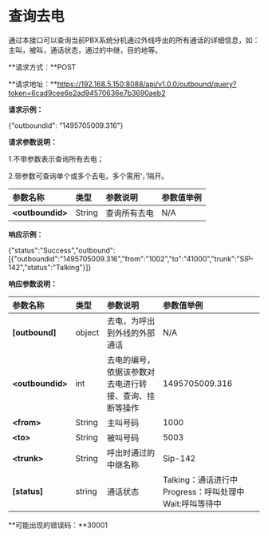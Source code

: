 

# 查询去电

通过本接口可以查询当前PBX系统分机通过外线呼出的所有通话的详细信息，如：主叫，被叫，通话状态，通过的中继，目的地等。

**请求方式：**POST

**请求地址：**https://192.168.5.150:8088/api/v1.0.0/outbound/query?token=6cad9cee6e2ad94570636e7b3690aeb2

**请求示例：**

{"outboundid": "1495705009.316"}

**请求参数说明：**

1.不带参数表示查询所有去电；

2.带参数可查询单个或多个去电，多个需用‘，’隔开。

| 参数名称 | 类型 | 参数说明 | 参数值举例 |
| :--- | :--- | :--- | :--- |
| **&lt;outboundid&gt;** | String | 查询所有去电 | N/A |

**响应示例：**

{"status":"Success","outbound":\[{"outboundid":"1495705009.316","from":"1002","to":"41000","trunk":"SIP-142","status":"Talking"}\]}

**响应参数说明：**

| 参数名称 | 类型 | 参数说明 | 参数值举例 |
| :--- | :--- | :--- | :--- |
| **\[outbound\]** | object | 去电，为呼出到外线的外部通话 | N/A |
| **&lt;outboundid&gt;** | int | 去电的编号，依据该参数对去电进行转接、查询、挂断等操作 | 1495705009.316 |
| **&lt;from&gt;** | String | 主叫号码 | 1000 |
| **&lt;to&gt;** | String | 被叫号码 | 5003 |
| **&lt;trunk&gt;** | String | 呼出时通过的中继名称 | Sip-142 |
| **\[status\]** | string | 通话状态 | Talking：通话进行中Progress：呼叫处理中Wait:呼叫等待中 |

**可能出现的错误码：**30001

